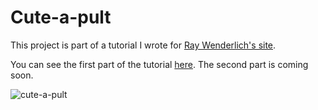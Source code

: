 Cute-a-pult
===================

This project is part of a tutorial I wrote for [Ray Wenderlich's site](http://www.raywenderlich.com/).

You can see the first part of the tutorial [here](http://www.raywenderlich.com/4756/how-to-make-a-catapult-shooting-game-with-cocos2d-and-box2d-part-1). The second part is coming soon.

![cute-a-pult](http://d1xzuxjlafny7l.cloudfront.net/wp-content/uploads/2011/08/cutapult-small.jpg)
